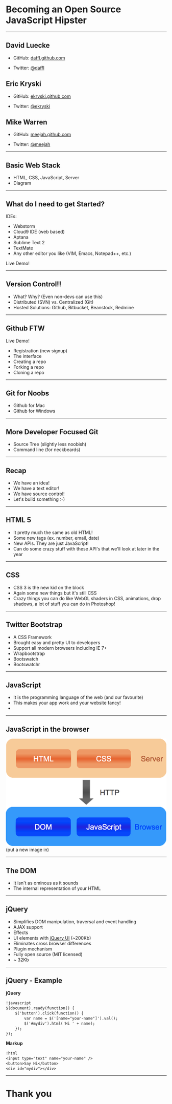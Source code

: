 # Becoming an Open Source JavaScript Hipster

---

## David Luecke

* GitHub: [daffl.github.com](http://daffl.github.com)

* Twitter: [@daffl](http://twitter.com/daffl)

## Eric Kryski

* GitHub: [ekryski.github.com](http://ekryski.github.com)

* Twitter: [@ekryski](http://twitter.com/ekryski)

## Mike Warren

* GitHub: [meejah.github.com](http://mejah.github.com)

* Twitter: [@meejah](http://twitter.com/meejah)

---

## Basic Web Stack

* HTML, CSS, JavaScript, Server
* Diagram

---

## What do I need to get Started?

IDEs:

* Webstorm
* Cloud9 IDE (web based)
* Aptana
* Sublime Text 2
* TextMate
* Any other editor you like (VIM, Emacs, Notepad++, etc.)

Live Demo!

---

## Version Control!!

* What? Why? (Even non-devs can use this)
* Distributed (SVN) vs. Centralized (Git)
* Hosted Solutions: Github, Bitbucket, Beanstock, Redmine

---

## Github FTW

Live Demo!

* Registration (new signup)
* The interface
* Creating a repo
* Forking a repo
* Cloning a repo

---

## Git for Noobs

* Github for Mac
* Github for Windows

---

## More Developer Focused Git

* Source Tree (slightly less noobish)
* Command line (for neckbeards)

---

## Recap

* We have an idea!
* We have a text editor!
* We have source control!
* Let's build something :-)

---

## HTML 5

* It pretty much the same as old HTML!
* Some new tags (ex. number, email, date)
* New APIs. They are just JavaScript!
* Can do some crazy stuff with these API's that we'll look at later in the year

---

## CSS

* CSS 3 is the new kid on the block
* Again some new things but it's still CSS
* Crazy things you can do like WebGL shaders in CSS, animations, drop shadows, a lot of stuff you can do in Photoshop!

---

## Twitter Bootstrap

* A CSS Framework
* Brought easy and pretty UI to developers
* Support all modern browsers including IE 7+
* Wrapbootstrap
* Bootswatch
* Bootswatchr

---

## JavaScript

* It is the programming language of the web (and our favourite)
* This makes your app work and your website fancy!
*

---

## JavaScript in the browser

![Overview](images/overview.png) (put a new image in)

---

## The DOM

* It isn't as ominous as it sounds
* The internal representation of your HTML

---

## jQuery

* Simplifies DOM manipulation, traversal and event handling
* AJAX support
* Effects
* UI elements with [jQuery UI](http://jqueryui.com) (~200Kb)
* Eliminates cross browser differences
* Plugin mechanism
* Fully open source (MIT licensed)
* ~ 32Kb

---

## jQuery - Example

__jQuery__

	!javascript
	$(document).ready(function() {
		$('button').click(function() {
			var name = $('[name="your-name"]').val();
			$('#mydiv').html('Hi ' + name);
		});
	});

__Markup__

	!html
	<input type="text" name="your-name" />
	<button>Say Hi</button>
	<div id="mydiv"></div>

---

# Thank you

